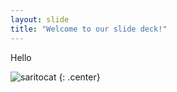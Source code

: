 ```yaml
---
layout: slide
title: "Welcome to our slide deck!"
---
```


Hello

![saritocat](https://octodex.github.com/images/saritocat.png)
{: .center}
